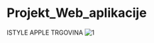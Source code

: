 # Projekt_Web_aplikacije
ISTYLE APPLE TRGOVINA
![1](https://user-images.githubusercontent.com/122228958/211294544-9cf02a5d-76af-4cfa-a66e-9494592c6e4a.png)
